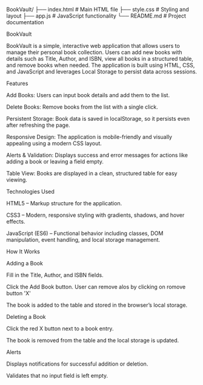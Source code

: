 BookVault/
├── index.html       # Main HTML file
├── style.css        # Styling and layout
├── app.js           # JavaScript functionality
└── README.md        # Project documentation


BookVault

BookVault is a simple, interactive web application that allows users to manage their personal book collection. Users can add new books with details such as Title, Author, and ISBN, view all books in a structured table, and remove books when needed. The application is built using HTML, CSS, and JavaScript and leverages Local Storage to persist data across sessions.

Features

Add Books: Users can input book details and add them to the list.

Delete Books: Remove books from the list with a single click.

Persistent Storage: Book data is saved in localStorage, so it persists even after refreshing the page.

Responsive Design: The application is mobile-friendly and visually appealing using a modern CSS layout.

Alerts & Validation: Displays success and error messages for actions like adding a book or leaving a field empty.

Table View: Books are displayed in a clean, structured table for easy viewing.

Technologies Used

HTML5 – Markup structure for the application.

CSS3 – Modern, responsive styling with gradients, shadows, and hover effects.

JavaScript (ES6) – Functional behavior including classes, DOM manipulation, event handling, and local storage management.

How It Works

Adding a Book

Fill in the Title, Author, and ISBN fields.

Click the Add Book button.
User can remove alos by clicking on romove button 'X'

The book is added to the table and stored in the browser’s local storage.

Deleting a Book

Click the red X button next to a book entry.

The book is removed from the table and the local storage is updated.

Alerts

Displays notifications for successful addition or deletion.

Validates that no input field is left empty.
 

